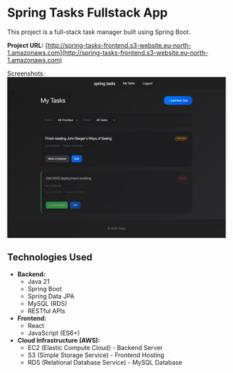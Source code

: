 # Spring Tasks Fullstack App 
 
This project is a full-stack task manager built using Spring Boot.

**Project URL:** [http://spring-tasks-frontend.s3-website.eu-north-1.amazonaws.com](http://spring-tasks-frontend.s3-website.eu-north-1.amazonaws.com)

Screenshots:
![Screenshot](screenshot.png)

## Technologies Used

*   **Backend:**
    *   Java 21
    *   Spring Boot
    *   Spring Data JPA
    *   MySQL (RDS)
    *   RESTful APIs
*   **Frontend:**
    *   React
    *   JavaScript (ES6+)
*   **Cloud Infrastructure (AWS):**
    *   EC2 (Elastic Compute Cloud) - Backend Server
    *   S3 (Simple Storage Service) - Frontend Hosting
    *   RDS (Relational Database Service) - MySQL Database